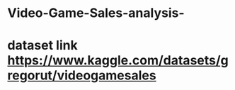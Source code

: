 # Video-Game-Sales-analysis-

# dataset link https://www.kaggle.com/datasets/gregorut/videogamesales
